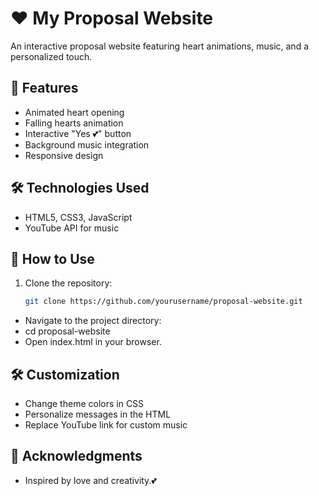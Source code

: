 # ❤️ My Proposal Website

An interactive proposal website featuring heart animations, music, and a personalized touch.

## 🚀 Features
- Animated heart opening
- Falling hearts animation
- Interactive "Yes 💕" button
- Background music integration
- Responsive design

## 🛠️ Technologies Used
- HTML5, CSS3, JavaScript
- YouTube API for music

## 🌟 How to Use
1. Clone the repository:
   ```bash
   git clone https://github.com/yourusername/proposal-website.git
- Navigate to the project directory:
- cd proposal-website
- Open index.html in your browser.

## 🛠️ Customization
- Change theme colors in CSS
- Personalize messages in the HTML
- Replace YouTube link for custom music
## 💌 Acknowledgments
- Inspired by love and creativity.💕
